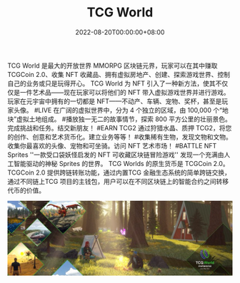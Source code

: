 ﻿---
title: "TCG World"
description: "#Live #Play #在 TCG World 中赚取最大的 MMORPG 区块链元界"
date: 2022-08-20T00:00:00+08:00
lastmod: 2022-08-20T00:00:00+08:00
draft: false
authors: ["boogArno"]
featuredImage: "tcg-world.png"
tags: ["NFT Games","TCG World"]
categories: ["nfts"]
nfts: ["NFT Games"]
blockchain: ""
website: "https://dappradar.com/"
twitter: "https://twitter.com/OfficialTCGCoin"
discord: "https://discord.com/invite/sYNE9TB5rw"
telegram: ""
github: ""
youtube: ""
twitch: ""
facebook: "https://www.facebook.com/TCGCoinOfficial"
instagram: ""
reddit: ""
medium: ""
steam: ""
gitbook: ""
googleplay: ""
appstore: ""
status: "Live"
weight: 
lightgallery: true
toc: true
pinned: false
recommend: false
recommend1: false
---
TCG World 是最大的开放世界 MMORPG 区块链元界，玩家可以在其中赚取 TCGCoin 2.0、收集 NFT 收藏品、拥有虚拟房地产、创建、探索游戏世界、控制自己的业务或只是玩得开心。
TCG World 为 NFT 引入了一种新方法，使其不仅仅是一件艺术品——现在玩家可以将他们的 NFT 带入虚拟游戏世界并进行游戏。玩家在元宇宙中拥有的一切都是 NFT——不动产、车辆、宠物、奖杯，甚至是玩家头像。
#LIVE 在广阔的虚拟世界中，分为 4 个独立的区域，由 100,000 个“地块”虚拟土地组成。
#播放独一无二的故事情节，探索 800 平方公里的壮丽景色。完成挑战和任务。结交新朋友！
#EARN TCG2 通过狩猎水晶、质押 TCG2，将您的创作、创意和艺术货币化。建立业务等等！
#收集稀有生物，发现文物和文物。收集你最喜欢的头像、宠物和可坐骑。访问 NFT 艺术市场！
#BATTLE NFT Sprites ''一款受口袋妖怪启发的 NFT 可收藏区块链冒险游戏'' 发现一个充满由人工智能驱动的神秘 Sprites 的世界。
TCG Worlds 的原生货币是 TCGCoin 2.0。 TCGCoin 2.0 提供跨链转账功能，通过内置TCG 金融生态系统的简单跨链交换，通过不同链上TCG 项目的主钱包，用户可以在不同区块链上的智能合约之间转移代币的价值。

![1080x360](1080x360.jpg)